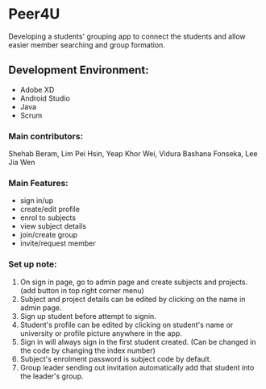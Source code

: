 # Peer4U
Developing a students' grouping app to connect the students and allow easier member searching and group formation. 

## Development Environment:
- Adobe XD
- Android Studio
- Java
- Scrum

### Main contributors:
Shehab Beram, Lim Pei Hsin, Yeap Khor Wei, Vidura Bashana Fonseka, Lee Jia Wen

### Main Features:
- sign in/up
- create/edit profile
- enrol to subjects
- view subject details
- join/create group
- invite/request member


### Set up note:
1. On sign in page, go to admin page and create subjects and projects. (add button in top right corner menu)
2. Subject and project details can be edited by clicking on the name in admin page.
3. Sign up student before attempt to signin.
4. Student's profile can be edited by clicking on student's name or university or profile picture anywhere in the app.
5. Sign in will always sign in the first student created. (Can be changed in the code by changing the index number)
6. Subject's enrolment password is subject code by default.
7. Group leader sending out invitation automatically add that student into the leader's group.
